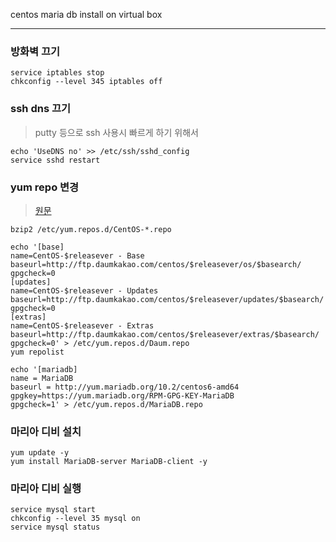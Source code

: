 centos maria db install on virtual box

-----


### 방화벽 끄기
```
service iptables stop
chkconfig --level 345 iptables off
```


### ssh dns 끄기
> putty 등으로 ssh 사용시 빠르게 하기 위해서
```
echo 'UseDNS no' >> /etc/ssh/sshd_config
service sshd restart
```


### yum repo 변경
> [원문 ](https://zetawiki.com/wiki/Yum_Daum_%EC%A0%80%EC%9E%A5%EC%86%8C_%EC%84%A4%EC%A0%95)
```
bzip2 /etc/yum.repos.d/CentOS-*.repo

echo '[base]
name=CentOS-$releasever - Base
baseurl=http://ftp.daumkakao.com/centos/$releasever/os/$basearch/
gpgcheck=0 
[updates]
name=CentOS-$releasever - Updates
baseurl=http://ftp.daumkakao.com/centos/$releasever/updates/$basearch/
gpgcheck=0
[extras]
name=CentOS-$releasever - Extras
baseurl=http://ftp.daumkakao.com/centos/$releasever/extras/$basearch/
gpgcheck=0' > /etc/yum.repos.d/Daum.repo
yum repolist

echo '[mariadb]
name = MariaDB
baseurl = http://yum.mariadb.org/10.2/centos6-amd64
gpgkey=https://yum.mariadb.org/RPM-GPG-KEY-MariaDB
gpgcheck=1' > /etc/yum.repos.d/MariaDB.repo
```


### 마리아 디비 설치
```
yum update -y
yum install MariaDB-server MariaDB-client -y
```


### 마리아 디비 실행
```
service mysql start
chkconfig --level 35 mysql on
service mysql status
```




